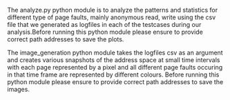 The analyze.py python module is to analyze the patterns and statistics for different type of page faults, mainly anonymous read, write using the csv file that we generated as logfiles in each of the testcases during our analysis.Before running this python module please ensure to provide correct path addresses to save the plots.

The image_generation python module takes the logfiles csv as an argument and creates various snapshots of the address space at small time intervals with each page represented by a pixel and all different page faults occuring in that time frame are represented by different colours. Before running this python module please ensure to provide correct path addresses to save the images.
